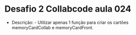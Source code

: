 # Desafio 2 Collabcode aula 024

- Descrição:
      - Utilizar apenas 1 função para criar os cartões memoryCardCollab e memoryCardFront.